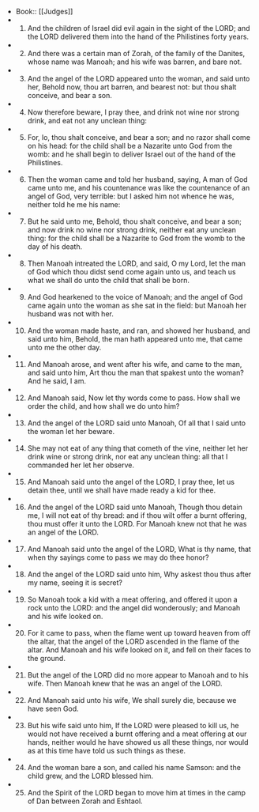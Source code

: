 - Book:: [[Judges]]
- 1. And the children of Israel did evil again in the sight of the LORD; and the LORD delivered them into the hand of the Philistines forty years.
- 2. And there was a certain man of Zorah, of the family of the Danites, whose name was Manoah; and his wife was barren, and bare not.
- 3. And the angel of the LORD appeared unto the woman, and said unto her, Behold now, thou art barren, and bearest not: but thou shalt conceive, and bear a son.
- 4. Now therefore beware, I pray thee, and drink not wine nor strong drink, and eat not any unclean thing:
- 5. For, lo, thou shalt conceive, and bear a son; and no razor shall come on his head: for the child shall be a Nazarite unto God from the womb: and he shall begin to deliver Israel out of the hand of the Philistines.
- 6. Then the woman came and told her husband, saying, A man of God came unto me, and his countenance was like the countenance of an angel of God, very terrible: but I asked him not whence he was, neither told he me his name:
- 7. But he said unto me, Behold, thou shalt conceive, and bear a son; and now drink no wine nor strong drink, neither eat any unclean thing: for the child shall be a Nazarite to God from the womb to the day of his death.
- 8. Then Manoah intreated the LORD, and said, O my Lord, let the man of God which thou didst send come again unto us, and teach us what we shall do unto the child that shall be born.
- 9. And God hearkened to the voice of Manoah; and the angel of God came again unto the woman as she sat in the field: but Manoah her husband was not with her.
- 10. And the woman made haste, and ran, and showed her husband, and said unto him, Behold, the man hath appeared unto me, that came unto me the other day.
- 11. And Manoah arose, and went after his wife, and came to the man, and said unto him, Art thou the man that spakest unto the woman? And he said, I am.
- 12. And Manoah said, Now let thy words come to pass. How shall we order the child, and how shall we do unto him?
- 13. And the angel of the LORD said unto Manoah, Of all that I said unto the woman let her beware.
- 14. She may not eat of any thing that cometh of the vine, neither let her drink wine or strong drink, nor eat any unclean thing: all that I commanded her let her observe.
- 15. And Manoah said unto the angel of the LORD, I pray thee, let us detain thee, until we shall have made ready a kid for thee.
- 16. And the angel of the LORD said unto Manoah, Though thou detain me, I will not eat of thy bread: and if thou wilt offer a burnt offering, thou must offer it unto the LORD. For Manoah knew not that he was an angel of the LORD.
- 17. And Manoah said unto the angel of the LORD, What is thy name, that when thy sayings come to pass we may do thee honor?
- 18. And the angel of the LORD said unto him, Why askest thou thus after my name, seeing it is secret?
- 19. So Manoah took a kid with a meat offering, and offered it upon a rock unto the LORD: and the angel did wonderously; and Manoah and his wife looked on.
- 20. For it came to pass, when the flame went up toward heaven from off the altar, that the angel of the LORD ascended in the flame of the altar. And Manoah and his wife looked on it, and fell on their faces to the ground.
- 21. But the angel of the LORD did no more appear to Manoah and to his wife. Then Manoah knew that he was an angel of the LORD.
- 22. And Manoah said unto his wife, We shall surely die, because we have seen God.
- 23. But his wife said unto him, If the LORD were pleased to kill us, he would not have received a burnt offering and a meat offering at our hands, neither would he have showed us all these things, nor would as at this time have told us such things as these.
- 24. And the woman bare a son, and called his name Samson: and the child grew, and the LORD blessed him.
- 25. And the Spirit of the LORD began to move him at times in the camp of Dan between Zorah and Eshtaol.
